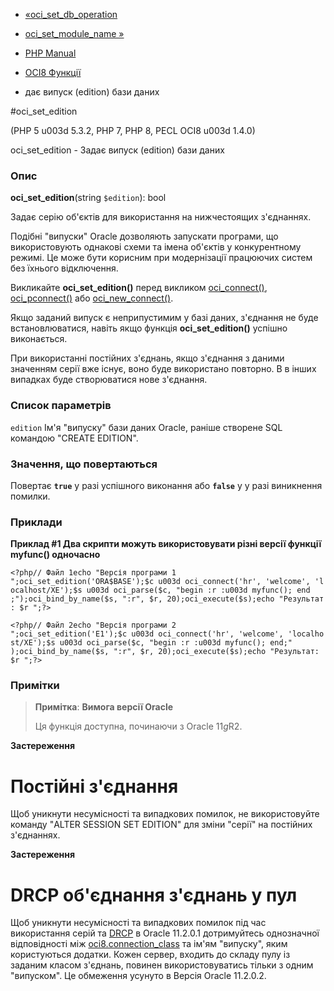 - [«oci_set_db_operation](function.oci-set-db-operation.md)
- [oci_set_module_name »](function.oci-set-module-name.md)

- [PHP Manual](index.md)
- [OCI8 Функції](ref.oci8.md)
- дає випуск (edition) бази даних

#oci_set_edition

(PHP 5 u003d 5.3.2, PHP 7, PHP 8, PECL OCI8 u003d 1.4.0)

oci_set_edition - Задає випуск (edition) бази даних

### Опис

**oci_set_edition**(string `$edition`): bool

Задає серію об'єктів для використання на нижчестоящих з'єднаннях.

Подібні "випуски" Oracle дозволяють запускати програми, що використовують
однакові схеми та імена об'єктів у конкурентному режимі. Це може бути
корисним при модернізації працюючих систем без їхнього відключення.

Викликайте **oci_set_edition()** перед викликом
[oci_connect()](function.oci-connect.md),
[oci_pconnect()](function.oci-pconnect.md) або
[oci_new_connect()](function.oci-new-connect.md).

Якщо заданий випуск є неприпустимим у базі даних, з'єднання не
буде встановлюватися, навіть якщо функція **oci_set_edition()** успішно
виконається.

При використанні постійних з'єднань, якщо з'єднання з даними
значенням серії вже існує, воно буде використано повторно. В
в інших випадках буде створюватися нове з'єднання.

### Список параметрів

`edition`
Ім'я "випуску" бази даних Oracle, раніше створене SQL командою
"CREATE EDITION".

### Значення, що повертаються

Повертає **`true`** у разі успішного виконання або **`false`** у
у разі виникнення помилки.

### Приклади

**Приклад #1 Два скрипти можуть використовувати різні версії функції
myfunc() одночасно**

`<?php// Файл 1echo "Версія програми 1
";oci_set_edition('ORA$BASE');$c u003d oci_connect('hr', 'welcome', 'localhost/XE');$s u003d oci_parse($c, "begin :r :u003d myfunc(); end ;");oci_bind_by_name($s, ":r", $r, 20);oci_execute($s);echo "Результат: $r
";?> `

`<?php// Файл 2echo "Версія програми 2
";oci_set_edition('E1');$c u003d oci_connect('hr', 'welcome', 'localhost/XE');$s u003d oci_parse($c, "begin :r :u003d myfunc(); end;" );oci_bind_by_name($s, ":r", $r, 20);oci_execute($s);echo "Результат: $r
";?> `

### Примітки

> **Примітка**: **Вимога версії Oracle**
>
> Ця функція доступна, починаючи з Oracle 11*g*R2.

**Застереження**

# Постійні з'єднання

Щоб уникнути несумісності та випадкових помилок, не використовуйте команду
"ALTER SESSION SET EDITION" для зміни "серії" на постійних
з'єднаннях.

**Застереження**

# DRCP об'єднання з'єднань у пул

Щоб уникнути несумісності та випадкових помилок під час використання серій
та [DRCP](oci8.connection.md) в Oracle 11.2.0.1 дотримуйтесь
однозначної відповідності між
[oci8.connection_class](oci8.configuration.md#ini.oci8.connection-class)
та ім'ям "випуску", яким користуються додатки. Кожен сервер,
входить до складу пулу із заданим класом з'єднань, повинен
використовуватись тільки з одним "випуском". Це обмеження усунуто в
Версія Oracle 11.2.0.2.
